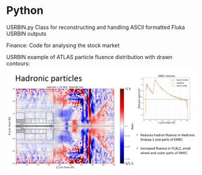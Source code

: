 # Python

USRBIN.py
Class for reconstructing and handling ASCII formatted Fluka USRBIN outputs

Finance:
Code for analysing the stock market

USRBIN example of ATLAS particle fluence distribution with drawn contours:
![USRBIN example](USRBINexample.PNG?raw=true)

